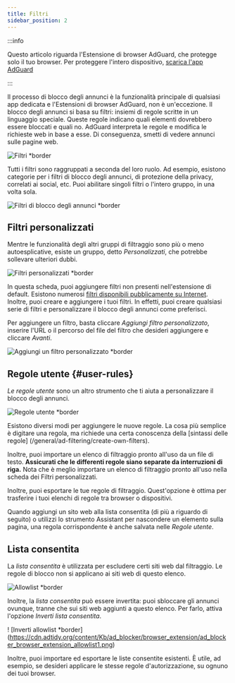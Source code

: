 ```yaml
---
title: Filtri
sidebar_position: 2
---
```


:::info

Questo articolo riguarda l'Estensione di browser AdGuard, che protegge solo il tuo browser. Per proteggere l'intero dispositivo, [scarica l'app AdGuard](https://agrd.io/download-kb-adblock)

:::

Il processo di blocco degli annunci è la funzionalità principale di qualsiasi app dedicata e l'Estensioni di browser AdGuard, non è un'eccezione. Il blocco degli annunci si basa su filtri: insiemi di regole scritte in un linguaggio speciale. Queste regole indicano quali elementi dovrebbero essere bloccati e quali no. AdGuard interpreta le regole e modifica le richieste web in base a esse. Di conseguenza, smetti di vedere annunci sulle pagine web.

![Filtri \*border](https://cdn.adtidy.org/content/Kb/ad_blocker/browser_extension/ad_blocker_browser_extension_filters.png)

Tutti i filtri sono raggruppati a seconda del loro ruolo. Ad esempio, esistono categorie per i filtri di blocco degli annunci, di protezione della privacy, correlati ai social, etc. Puoi abilitare singoli filtri o l'intero gruppo, in una volta sola.

![Filtri di blocco degli annunci \*border](https://cdn.adtidy.org/content/Kb/ad_blocker/browser_extension/ad_blocker_browser_extension_filters1.png)

## Filtri personalizzati

Mentre le funzionalità degli altri gruppi di filtraggio sono più o meno autoesplicative, esiste un gruppo, detto _Personalizzati_, che potrebbe sollevare ulteriori dubbi.

![Filtri personalizzati \*border](https://cdn.adtidy.org/content/Kb/ad_blocker/browser_extension/ad_blocker_browser_extension_custom_filters.png)

In questa scheda, puoi aggiungere filtri non presenti nell'estensione di default. Esistono numerosi [filtri disponibili pubblicamente su Internet](https://filterlists.com). Inoltre, puoi creare e aggiungere i tuoi filtri. In effetti, puoi creare qualsiasi serie di filtri e personalizzare il blocco degli annunci come preferisci.

Per aggiungere un filtro, basta cliccare _Aggiungi filtro personalizzato_, inserire l'URL o il percorso del file del filtro che desideri aggiungere e cliccare _Avanti_.

![Aggiungi un filtro personalizzato \*border](https://cdn.adtidy.org/content/Kb/ad_blocker/browser_extension/ad_blocker_browser_extension_custom_filters1.png)

## Regole utente {#user-rules}

_Le regole utente_ sono un altro strumento che ti aiuta a personalizzare il blocco degli annunci.

![Regole utente \*border](https://cdn.adtidy.org/content/Kb/ad_blocker/browser_extension/ad_blocker_browser_extension_user_rules.png)

Esistono diversi modi per aggiungere le nuove regole. La cosa più semplice è digitare una regola, ma richiede una certa conoscenza della [sintassi delle regole] (/general/ad-filtering/create-own-filters).

Inoltre, puoi importare un elenco di filtraggio pronto all'uso da un file di testo. **Assicurati che le differenti regole siano separate da interruzioni di riga.** Nota che è meglio importare un elenco di filtraggio pronto all'uso nella scheda dei Filtri personalizzati.

Inoltre, puoi esportare le tue regole di filtraggio. Quest'opzione è ottima per trasferire i tuoi elenchi di regole tra browser o dispositivi.

Quando aggiungi un sito web alla lista consentita (di più a riguardo di seguito) o utilizzi lo strumento Assistant per nascondere un elemento sulla pagina, una regola corrispondente è anche salvata nelle _Regole utente_.

## Lista consentita

La _lista consentita_ è utilizzata per escludere certi siti web dal filtraggio. Le regole di blocco non si applicano ai siti web di questo elenco.

![Allowlist \*border](https://cdn.adtidy.org/content/Kb/ad_blocker/browser_extension/ad_blocker_browser_extension_allowlist.png)

Inoltre, la _lista consentita_ può essere invertita: puoi sbloccare gli annunci ovunque, tranne che sui siti web aggiunti a questo elenco. Per farlo, attiva l'opzione _Inverti lista consentita_.

! [Inverti allowlist \*border] (https://cdn.adtidy.org/content/Kb/ad_blocker/browser_extension/ad_blocker_browser_extension_allowlist1.png)

Inoltre, puoi importare ed esportare le liste consentite esistenti. È utile, ad esempio, se desideri applicare le stesse regole d'autorizzazione, su ognuno dei tuoi browser.
